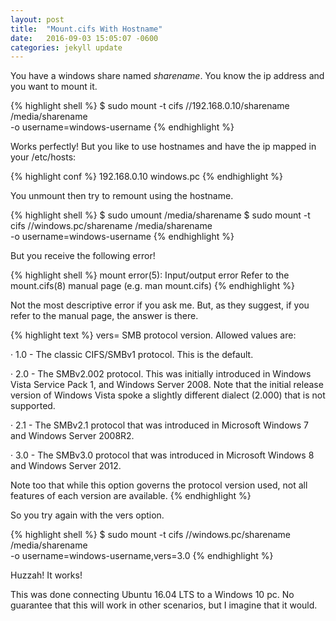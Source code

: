 ```yaml
---
layout: post
title:  "Mount.cifs With Hostname"
date:   2016-09-03 15:05:07 -0600
categories: jekyll update
---
```

You have a windows share named _sharename_. You know the ip address and you want to mount it.

{% highlight shell %}
$ sudo mount -t cifs //192.168.0.10/sharename /media/sharename \
-o username=windows-username
{% endhighlight %}

Works perfectly! But you like to use hostnames and have the ip mapped in your /etc/hosts:

{% highlight conf %}
192.168.0.10 windows.pc
{% endhighlight %} 

You unmount then try to remount using the hostname.

{% highlight shell %}
$ sudo umount /media/sharename 
$ sudo mount -t cifs //windows.pc/sharename /media/sharename \
-o username=windows-username
{% endhighlight %}

But you receive the following error!

{% highlight shell %}
mount error(5): Input/output error
Refer to the mount.cifs(8) manual page (e.g. man mount.cifs)
{% endhighlight %}

Not the most descriptive error if you ask me. But, as they suggest, if you refer to the manual page, the answer is there.

{% highlight text %}
vers=
   SMB protocol version. Allowed values are:

   ·   1.0 - The classic CIFS/SMBv1 protocol. This is the default.

   ·   2.0 - The SMBv2.002 protocol. This was initially introduced in Windows Vista Service Pack 1, and Windows Server 2008. Note
       that the initial release version of Windows Vista spoke a slightly different dialect (2.000) that is not supported.

   ·   2.1 - The SMBv2.1 protocol that was introduced in Microsoft Windows 7 and Windows Server 2008R2.

   ·   3.0 - The SMBv3.0 protocol that was introduced in Microsoft Windows 8 and Windows Server 2012.

   Note too that while this option governs the protocol version used, not all features of each version are available.
{% endhighlight %}

So you try again with the vers option.

{% highlight shell %}
$ sudo mount -t cifs //windows.pc/sharename /media/sharename \
-o username=windows-username,vers=3.0
{% endhighlight %}

Huzzah! It works!

This was done connecting Ubuntu 16.04 LTS to a Windows 10 pc. No guarantee that this will work in other scenarios, but I imagine that it would.
